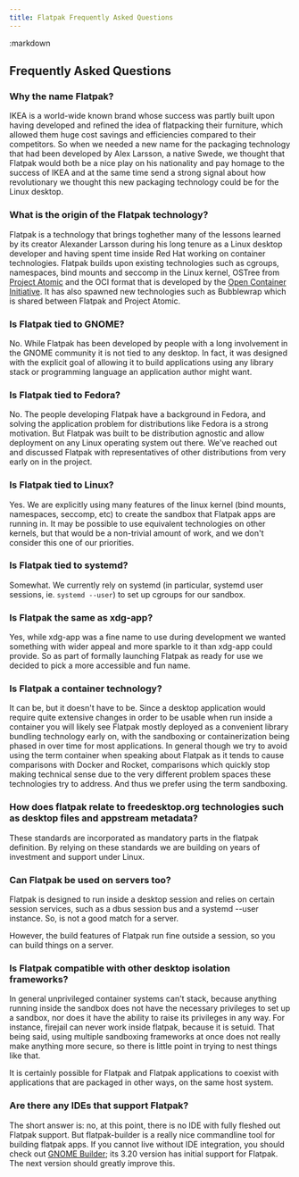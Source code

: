 ```yaml
---
title: Flatpak Frequently Asked Questions
---
```

<section class=""><div class="container"><div class="row"><div class="col-lg-10 col-lg-offset-1">
:markdown

  # Frequently Asked Questions
  
  <ul id="toc"></ul>
  
  ### Why the name Flatpak?

  IKEA is a world-wide known brand whose success was partly built upon having developed and refined the idea of flatpacking
  their furniture, which allowed them huge cost savings and efficiencies compared to their competitors. So when we needed
  a new name for the packaging technology that had been developed by Alex Larsson, a native Swede, we thought that Flatpak would
  both be a nice play on his nationality and pay homage to the success of IKEA and at the same time send a strong signal
  about how revolutionary we thought this new packaging technology could be for the Linux desktop.

  ### What is the origin of the Flatpak technology?

  Flatpak is a technology that brings toghether many of the lessons learned by its creator Alexander Larsson during his long tenure
  as a Linux desktop developer and having spent time inside Red Hat working on container technologies. Flatpak builds upon existing
  technologies such as cgroups, namespaces, bind mounts and seccomp in the Linux kernel, OSTree from [Project Atomic](http://www.projectatomic.io/)
  and the OCI format that is developed by the [Open Container Initiative](https://www.opencontainers.org/).
  It has also spawned new technologies such as Bubblewrap which is shared between Flatpak and Project Atomic.

  ### Is Flatpak tied to GNOME?

  No. While Flatpak has been developed by people with a long involvement in the GNOME community it is not tied
  to any desktop. In fact, it was designed with the explicit goal of allowing it to build applications using any library stack or
  programming language an application author might want.

  ### Is Flatpak tied to Fedora?

  No. The people developing Flatpak have a background in Fedora, and solving the application problem for distributions like Fedora is
  a strong motivation. But Flatpak was built to be distribution agnostic and allow deployment on any Linux operating system out there.
  We've reached out and discussed Flatpak with representatives of other distributions from very early on in the project.

  ### Is Flatpak tied to Linux?

  Yes. We are explicitly using many features of the linux kernel (bind mounts, namespaces, seccomp, etc) to create the sandbox that
  Flatpak apps are running in. It may be possible to use equivalent technologies on other kernels, but that would be a non-trivial
  amount of work, and we don't consider this one of our priorities.

  ### Is Flatpak tied to systemd?

  Somewhat. We currently rely on systemd (in particular, systemd user sessions, ie. `systemd --user`) to set up cgroups for our sandbox.

  ### Is Flatpak the same as xdg-app?

  Yes, while xdg-app was a fine name to use during development we wanted something with wider appeal and more sparkle
  to it than xdg-app could provide. So as part of formally launching Flatpak as ready for use we decided to pick a more accessible
  and fun name.

  ### Is Flatpak a container technology?

  It can be, but it doesn't have to be. Since a desktop application would require quite extensive changes in order to
  be usable when run inside a container you will likely see Flatpak mostly deployed as a convenient library bundling technology
  early on, with the sandboxing or containerization being phased in over time for most applications. In general though we
  try to avoid using the term container when speaking about Flatpak as it tends to cause comparisons with Docker and Rocket,
  comparisons which quickly stop making technical sense due to the very different problem spaces these technologies
  try to address. And thus we prefer using the term sandboxing.

  ### How does flatpak relate to freedesktop.org technologies such as desktop files and appstream metadata?

  These standards are incorporated as mandatory parts in the flatpak definition. By relying on these standards
  we are building on years of investment and support under Linux.

  ### Can Flatpak be used on servers too?
  
  Flatpak is designed to run inside a desktop session and relies on certain session services, such as a dbus session bus and a systemd --user instance. So, is not a good match for a server.

  However, the build features of Flatpak run fine outside a session, so you can build things on a server.

  ### Is Flatpak compatible with other desktop isolation frameworks?

  In general unprivileged container systems can't stack, because anything running inside the sandbox does not have the necessary privileges to set up a sandbox, nor does it have the ability to raise its privileges in any way. For instance, firejail can never work inside flatpak, because it is setuid. That being said, using multiple sandboxing frameworks at once does not really make anything more secure, so there is little point in trying to nest things like that.

  It is certainly possible for Flatpak and Flatpak applications to coexist with applications that are packaged in other ways, on the same host system.

  ### Are there any IDEs that support Flatpak?

  The short answer is: no, at this point, there is no IDE with fully fleshed out Flatpak support. But flatpak-builder is a really nice commandline tool for building flatpak apps. If you cannot live without IDE integration, you should check out [GNOME Builder](https://wiki.gnome.org/Apps/Builder); its 3.20 version has initial support for Flatpak. The next version should greatly improve this.

</div></div></div></section>
